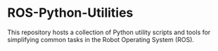 # ROS-Python-Utilities
This repository hosts a collection of Python utility scripts and tools for simplifying common tasks in the Robot Operating System (ROS). 
